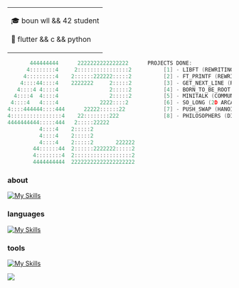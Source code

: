 <table>
  <tr>
    <td valign="center">
      
🎓  boun wll && 42 student

🌱  flutter && c && python
    
  </tr>
  </table>

```cpp
       444444444      2222222222222222      PROJECTS DONE: 
      4::::::::4     2::::::::::::::::2          [1] - LIBFT (REWRITING OF GLIBC & STDIO.H)  
     4:::::::::4    2::::::222222:::::2          [2] - FT_PRINTF (REWRITING OF PRINTF)
    4::::44::::4    2222222     2:::::2          [3] - GET_NEXT_LINE (READING FROM A FILE LINE BY LINE)
   4::::4 4::::4                2:::::2          [4] - BORN_TO_BE_ROOT (SETTING UP LINUX_OS ON A VM VIA CLI)
  4::::4  4::::4                2:::::2          [5] - MINITALK (COMMUNICATION BETWEEN TERMINALS VIA UNIX SIGNALS)
 4::::4   4::::4             2222::::2           [6] - SO_LONG (2D ARCADE GAME WITH MLX GRAPHIC LIBRARY)
4::::444444::::444      22222::::::22            [7] - PUSH_SWAP (HANOI-TOWER QUESTION WITH RADIX SORT)
4::::::::::::::::4    22::::::::222              [8] - PHILOSOPHERS (DINING PHILOSOPHERS QUESTION)
4444444444:::::444   2:::::22222
          4::::4    2:::::2
          4::::4    2:::::2
          4::::4    2:::::2       222222
        44::::::44  2::::::2222222:::::2
        4::::::::4  2::::::::::::::::::2
        4444444444  22222222222222222222	
```

### about

[![My Skills](https://skillicons.dev/icons?i=linkedin&theme=dark)](https://www.linkedin.com/in/bu%C4%9Frahan-karamollao%C4%9Flu-395a571b7/)

### languages

[![My Skills](https://skillicons.dev/icons?i=c,cpp,python,flutter&theme=dark)]()

### **tools**

[![My Skills](https://skillicons.dev/icons?i=vscode,visualstudio,androidstudio,vim,git,github,linux&theme=dark)]()

![](https://komarev.com/ghpvc/?username=bugrahankaramollaoglu)
